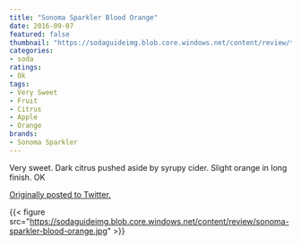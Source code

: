 ```yaml
---
title: "Sonoma Sparkler Blood Orange"
date: 2016-09-07
featured: false
thumbnail: "https://sodaguideimg.blob.core.windows.net/content/review/thumbs/sonoma-sparkler-blood-orange.jpg"
categories:
- soda
ratings:
- Ok
tags:
- Very Sweet
- Fruit
- Citrus
- Apple
- Orange
brands:
- Sonoma Sparkler
---
```


Very sweet. Dark citrus pushed aside by syrupy cider. Slight orange in long finish. OK

[Originally posted to Twitter.](https://twitter.com/Cavorter/status/773574208823496704)

{{< figure src="https://sodaguideimg.blob.core.windows.net/content/review/sonoma-sparkler-blood-orange.jpg" >}}
